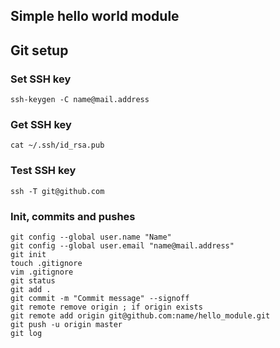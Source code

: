 ## Simple hello world module

## Git setup
### Set SSH key
```
ssh-keygen -C name@mail.address
```
### Get SSH key
```
cat ~/.ssh/id_rsa.pub
```
### Test SSH key
```
ssh -T git@github.com
```

### Init, commits and pushes
```
git config --global user.name "Name"
git config --global user.email "name@mail.address"
git init
touch .gitignore
vim .gitignore
git status
git add .
git commit -m "Commit message" --signoff
git remote remove origin ; if origin exists
git remote add origin git@github.com:name/hello_module.git
git push -u origin master
git log
```
